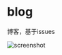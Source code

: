 # blog

博客，基于issues

![screenshot](https://user-images.githubusercontent.com/3297411/51724046-803a5300-2096-11e9-8b2b-f31c82a020c4.png)
